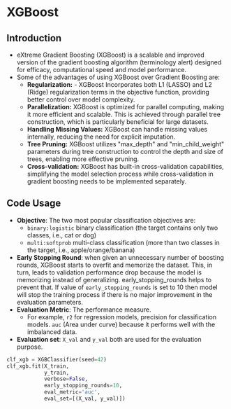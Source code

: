 # XGBoost

## Introduction

- eXtreme Gradient Boosting (XGBoost) is a scalable and improved version of the gradient boosting algorithm (terminology alert) designed for efficacy, computational speed and model performance.
- Some of the advantages of using XGBoost over Gradient Boosting are:
  - **Regularization:** - XGBoost Incorporates both L1 (LASSO) and L2 (Ridge) regularization terms in the objective function, providing better control over model complexity.
  - **Parallelization:** XGBoost is optimized for parallel computing, making it more efficient and scalable. This is achieved through parallel tree construction, which is particularly beneficial for large datasets.
  - **Handling Missing Values:** XGBoost can handle missing values internally, reducing the need for explicit imputation.
  - **Tree Pruning:** XGBoost utilizes "max_depth" and "min_child_weight" parameters during tree construction to control the depth and size of trees, enabling more effective pruning.
  - **Cross-validation:** XGBoost has built-in cross-validation capabilities, simplifying the model selection process while cross-validation in gradient boosting needs to be implemented separately.

## Code Usage

- **Objective**: The two most popular classification objectives are:
  - `binary:logistic` binary classification (the target contains only two classes, i.e., cat or dog)
  - `multi:softprob` multi-class classification (more than two classes in the target, i.e., apple/orange/banana)
- **Early Stopping Round**: when given an unnecessary number of boosting rounds, XGBoost starts to overfit and memorize the dataset. This, in turn, leads to validation performance drop because the model is memorizing instead of generalizing. early_stopping_rounds helps to prevent that.
  If value of `early_stopping_rounds` is set to 10 then model will stop the training process if there is no major improvement in the evaluation parameters.
- **Evaluation Metric**: The performance measure.
  - For example, `r2` for regression models, precision for classification models. `auc` (Area under curve) because it performs well with the imbalanced data.
- **Evaluation set**: `X_val` and `y_val` both are used for the evaluation purpose.

```Python
clf_xgb = XGBClassifier(seed=42)
clf_xgb.fit(X_train,
            y_train,
            verbose=False,
            early_stopping_rounds=10,
            eval_metric='auc',
            eval_set=[(X_val, y_val)])
```
